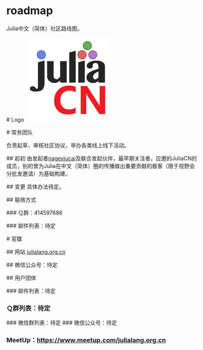 # roadmap
Julia中文（简体）社区路线图。

# Logo
![](https://github.com/JulialangOrgCN/julialang.org.cn/blob/master/JulialangOrgCN-Logo.png "julialang.org.cn")

# 常务团队

负责起草、审核社区协议，举办各类线上线下活动。

## 起初
由发起者[nagexiucai](https://github.com/nagexiucai)及联合发起伙伴，最早期关注者，应邀的JuliaCN的成员，别的曾为Julia在中文（简体）圈的传播做出重要贡献的极客（限于视野会分批发邀请）为基础构建。

## 变更
具体办法待定。

## 联络方式

### Ｑ群：414597686

### 邮件列表：待定

# 官媒

## 网站
[julialang.org.cn](http://julialang.org.cn/)

## 微信公众号：待定

## 用户团体

### 邮件列表：待定
### Ｑ群列表：待定
### 微信群列表：待定
### 微信公众号：待定
### MeetUp：https://www.meetup.com/julialang.org.cn
